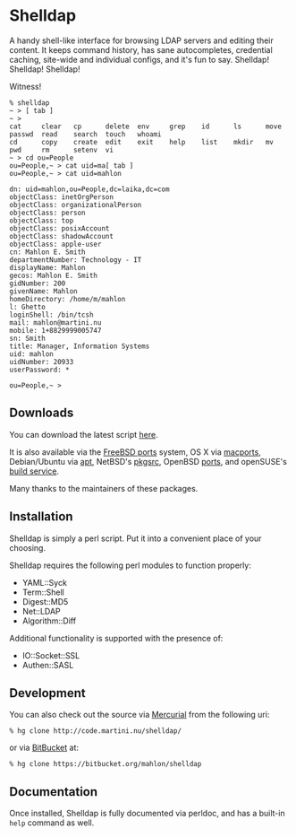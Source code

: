 Shelldap
========

A handy shell-like interface for browsing LDAP servers and editing their
content. It keeps command history, has sane autocompletes, credential caching,
site-wide and individual configs, and it's fun to say.
Shelldap! Shelldap! Shelldap!

Witness!


```
% shelldap 
~ > [ tab ]
~ > 
cat     clear   cp      delete  env     grep    id      ls      move    passwd  read    search  touch   whoami  
cd      copy    create  edit    exit    help    list    mkdir   mv      pwd     rm      setenv  vi      
~ > cd ou=People
ou=People,~ > cat uid=ma[ tab ]
ou=People,~ > cat uid=mahlon

dn: uid=mahlon,ou=People,dc=laika,dc=com
objectClass: inetOrgPerson
objectClass: organizationalPerson
objectClass: person
objectClass: top
objectClass: posixAccount
objectClass: shadowAccount
objectClass: apple-user
cn: Mahlon E. Smith
departmentNumber: Technology - IT
displayName: Mahlon
gecos: Mahlon E. Smith
gidNumber: 200
givenName: Mahlon
homeDirectory: /home/m/mahlon
l: Ghetto
loginShell: /bin/tcsh
mail: mahlon@martini.nu
mobile: 1+8829999005747
sn: Smith
title: Manager, Information Systems
uid: mahlon
uidNumber: 20933
userPassword: *

ou=People,~ > 
```


Downloads
---------

You can download the latest script [here](http://code.martini.nu/shelldap/archive/tip.zip).

It is also available via the 
[FreeBSD ports](http://www.freebsd.org/cgi/cvsweb.cgi/ports/net/shelldap/) system, OS X via 
[macports](http://shelldap.darwinports.com/), Debian/Ubuntu via [apt](https://packages.debian.org/shelldap),
NetBSD's [pkgsrc](ftp://ftp.netbsd.org/pub/pkgsrc/current/pkgsrc/sysutils/shelldap/README.html), OpenBSD [ports](http://openports.se/sysutils/shelldap/), and openSUSE's [build service](http://software.opensuse.org/search?q=shelldap&baseproject=openSUSE%3AFactory&lang=en).

Many thanks to the maintainers of these packages.


Installation
-------------

Shelldap is simply a perl script.  Put it into a convenient place of your choosing.

Shelldap requires the following perl modules to function properly:

* YAML::Syck
* Term::Shell
* Digest::MD5 
* Net::LDAP
* Algorithm::Diff

Additional functionality is supported with the presence of:

* IO::Socket::SSL
* Authen::SASL


Development
-----------


You can also check out the source via [Mercurial](http://mercurial.selenic.com/wiki/) from the following uri:

    % hg clone http://code.martini.nu/shelldap/

or via [BitBucket](http://bitbucket.org/) at:

    % hg clone https://bitbucket.org/mahlon/shelldap


Documentation
-------------

Once installed, Shelldap is fully documented via perldoc, and has a built-in `help` command as well.